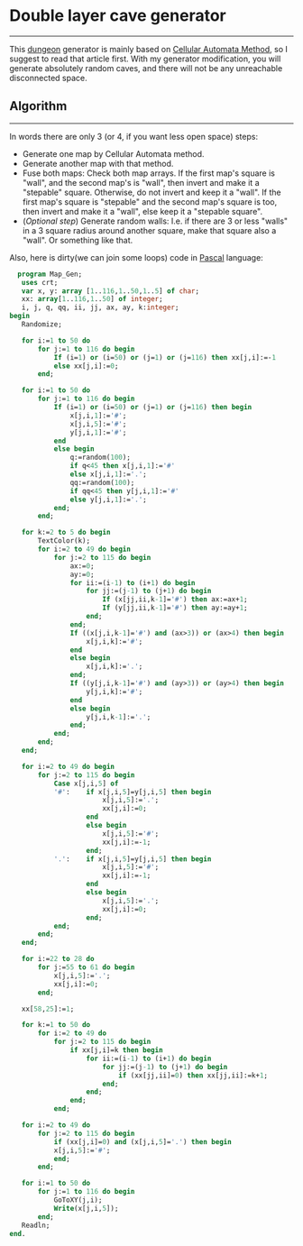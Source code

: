# Double layer cave generator

---

This [dungeon](dungeon.md) generator is mainly based on [Cellular Automata Method](cellular_automata_method_for_generating_random_cave-like_levels.md), so I suggest to read that article first. With my generator modification, you will generate absolutely random caves, and there will not be any unreachable disconnected space.

## Algorithm

---

In words there are only 3 (or 4, if you want less open space) steps:

- Generate one map by Cellular Automata method.
- Generate another map with that method.
- Fuse both maps: Check both map arrays. If the first map's square is "wall", and the second map's is "wall", then invert and make it a "stepable" square. Otherwise, do not invert and keep it a "wall". If the first map's square is "stepable" and the second map's square is too, then invert and make it a "wall", else keep it a "stepable square".
- (_Optional step_) Generate random walls: I.e. if there are 3 or less "walls" in a 3 square radius around another square, make that square also a "wall". Or something like that.

Also, here is dirty(we can join some loops) code in [Pascal](pascal.md) language:

```pascal
  program Map_Gen;
   uses crt;
   var x, y: array [1..116,1..50,1..5] of char;
   xx: array[1..116,1..50] of integer;
   i, j, q, qq, ii, jj, ax, ay, k:integer;
begin
   Randomize;

   for i:=1 to 50 do
       for j:=1 to 116 do begin
           If (i=1) or (i=50) or (j=1) or (j=116) then xx[j,i]:=-1
           else xx[j,i]:=0;
       end;

   for i:=1 to 50 do
       for j:=1 to 116 do begin
           If (i=1) or (i=50) or (j=1) or (j=116) then begin
               x[j,i,1]:='#';
               x[j,i,5]:='#';
               y[j,i,1]:='#';
           end
           else begin
               q:=random(100);
               if q<45 then x[j,i,1]:='#'
               else x[j,i,1]:='.';
               qq:=random(100);
               if qq<45 then y[j,i,1]:='#'
               else y[j,i,1]:='.';
           end;
       end;

   for k:=2 to 5 do begin
       TextColor(k);
       for i:=2 to 49 do begin
           for j:=2 to 115 do begin
               ax:=0;
               ay:=0;
               for ii:=(i-1) to (i+1) do begin
                   for jj:=(j-1) to (j+1) do begin
                       If (x[jj,ii,k-1]='#') then ax:=ax+1;
                       If (y[jj,ii,k-1]='#') then ay:=ay+1;
                   end;
               end;
               If ((x[j,i,k-1]='#') and (ax>3)) or (ax>4) then begin
                   x[j,i,k]:='#';
               end
               else begin
                   x[j,i,k]:='.';
               end;
               If ((y[j,i,k-1]='#') and (ay>3)) or (ay>4) then begin
                   y[j,i,k]:='#';
               end
               else begin
                   y[j,i,k-1]:='.';
               end;
           end;
       end;
   end;

   for i:=2 to 49 do begin
       for j:=2 to 115 do begin
           Case x[j,i,5] of
           '#':    if x[j,i,5]=y[j,i,5] then begin
                       x[j,i,5]:='.';
                       xx[j,i]:=0;
                   end
                   else begin
                       x[j,i,5]:='#';
                       xx[j,i]:=-1;
                   end;
           '.':    if x[j,i,5]=y[j,i,5] then begin
                       x[j,i,5]:='#';
                       xx[j,i]:=-1;
                   end
                   else begin
                       x[j,i,5]:='.';
                       xx[j,i]:=0;
                   end;
           end;
       end;
   end;

   for i:=22 to 28 do
       for j:=55 to 61 do begin
           x[j,i,5]:='.';
           xx[j,i]:=0;
       end;

   xx[58,25]:=1;

   for k:=1 to 50 do
       for i:=2 to 49 do
           for j:=2 to 115 do begin
               if xx[j,i]=k then begin
                   for ii:=(i-1) to (i+1) do begin
                       for jj:=(j-1) to (j+1) do begin
                           if (xx[jj,ii]=0) then xx[jj,ii]:=k+1;
                       end;
                   end;
               end;
           end;

   for i:=2 to 49 do
       for j:=2 to 115 do begin
           if (xx[j,i]=0) and (x[j,i,5]='.') then begin
           x[j,i,5]:='#';
           end;
       end;

   for i:=1 to 50 do
       for j:=1 to 116 do begin
           GoToXY(j,i);
           Write(x[j,i,5]);
       end;
   Readln;
end.
```
